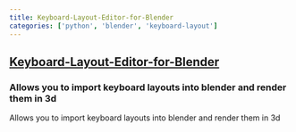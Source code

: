 ```yaml
---
title: Keyboard-Layout-Editor-for-Blender
categories: ['python', 'blender', 'keyboard-layout']
---
```

## [Keyboard-Layout-Editor-for-Blender](https://github.com/Kirpal/Keyboard-Layout-Editor-for-Blender)

### Allows you to import keyboard layouts into blender and render them in 3d

Allows you to import keyboard layouts into blender and render them in 3d
